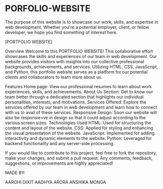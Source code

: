 # PORFOLIO-WEBSITE
The purpose of this website is to showcase our work, skills, and expertise in web development. Whether you're a potential employer, client, or fellow developer, we hope you find something of interest here.

[PORTFOLIO WEBSITE]

Overview
Welcome to this PORTFOLIO WEBSITE! This collaborative effort showcases the skills and experiences of our team in web development. Our website provides visitors with insights into our collective professional backgrounds, achievements, and services. Utilizing HTML, CSS, JavaScript, and Python, this portfolio website serves as a platform for our potential clients and collaborators to learn more about us.

Features
Home page: View our professional resumes to learn about work experiences, skills, and achievements.
About Us Section: Get to know our team better through a dedicated section that highlights our individual personalities, interests, and motivations.
Services Offered: Explore the services offered by our team in web development and learn how to connect with us to avail of these services.
Responsive Design: Soon our website will also be responsie=ve in design so that it could adjust according to the various screen sizes.
Technologies Used
HTML: Used for structuring the content and layout of the website.
CSS: Applied for styling and enhancing the visual presentation of the website.
JavaScript: Implemented for adding interactivity and dynamic elements to the website.
Python: Leveraged for backend functionality and any server-side processing.


If you would like to contribute to this project, feel free to fork the repository, make your changes, and submit a pull request. Any comments, feedback, suggestions, or improvements are highly appreciated!

MADE BY:

AAROHI DIXIT
AADHYA ARORA
ANSHIKA MONGA
